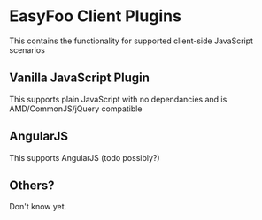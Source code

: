 # EasyFoo Client Plugins

This contains the functionality for supported client-side JavaScript scenarios

## Vanilla JavaScript Plugin

This supports plain JavaScript with no dependancies and is AMD/CommonJS/jQuery compatible

## AngularJS 

This supports AngularJS (todo possibly?)

## Others?

Don't know yet.